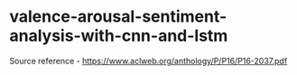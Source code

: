 # valence-arousal-sentiment-analysis-with-cnn-and-lstm

Source reference - https://www.aclweb.org/anthology/P/P16/P16-2037.pdf
